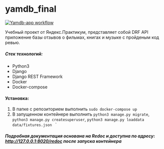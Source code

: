 # yamdb_final
[![Yamdb-app workflow](https://github.com/dimasick11/yamdb_final/workflows/Yamdb-app_workflow/badge.svg)](https://github.com/dimasick11/yamdb_final/actions)

Учебный проект от Яндекс.Практикум, представляет собой DRF API приложение базы отзывов о фильмах, книгах и музыке с пройденым код ревью.

##### **Стек технологий:**
* Python3
* Django
* Django REST Framework
* Docker
* Docker-compose

#### **Установка:**
1. В папке с репозиторием выполнить `sudo docker-compose up`
2. В запущенном контейнере выполнить `python3 manage.py migrate`, `python3 manage.py createsuperuser`, `python3 manage.py loaddata data/fixtures.json ` 
`

##### Подробная документация основана на Redoc и доступна по адресу: <http://127.0.0.1:8020/redoc> после запуска контейнера
